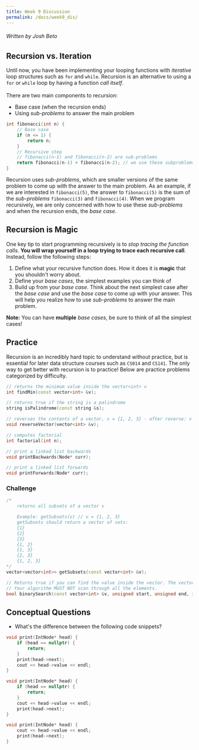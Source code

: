 ```yaml
---
title: Week 9 Discussion
permalink: /docs/week9_dis/
---
```


###### Written by Josh Beto

## Recursion vs. Iteration

Until now, you have been implementing your looping functions with *iterative* loop structures such as `for` and `while`. 
Recursion is an alternative to using a `for` or `while` loop by having a function *call itself*. 
<br><br>
There are two main components to recursion:
* Base case (when the recursion ends)
* Using *sub-problems* to answer the main problem
```cpp
int fibonacci(int n) {
    // Base case
    if (n <= 1) {
        return n;
    }
    // Recursive step
    // fibonacci(n-1) and fibonacci(n-2) are sub-problems
    return fibonacci(n-1) + fibonacci(n-2); // we use these subproblems to answer the main problem
}
```
Recursion uses *sub-problems*, which are smaller versions of the same problem to come up with the answer to the main problem. As an example, if we are interested in `fibonacci(5)`, the answer to `fibonacci(5)` is the sum of the *sub-problems* `fibonacci(3)` and `fibonacci(4)`. When we program recursively, we are only concerned with how to use these *sub-problems* and when the recursion ends, the *base case*.

## Recursion is Magic

One key tip to start programming recursively is to *stop tracing the function calls*. **You will wrap yourself in a loop trying to trace each recursive call**. Instead, follow the following steps:

1. Define what your recursive function does. How it does it is **magic** that you shouldn't worry about.
2. Define your *base cases*, the simplest examples you can think of
3. Build up from your *base case*. Think about the next simplest case after the *base case* and use the *base case* to come up with your answer. This will help you realize how to use *sub-problems* to answer the main problem.

**Note:** You can have **multiple** *base cases*, be sure to think of all the simplest cases!

## Practice

Recursion is an incredibly hard topic to understand without practice, but is essential for later data structure courses such as `CS014` and `CS141`. The only way to get better with recursion is to practice! Below are practice problems categorized by difficulty.

```cpp
// returns the minimum value inside the vector<int> v
int findMin(const vector<int> &v);

// returns true if the string is a palindrome
string isPalindrome(const string &s);

// reverses the contents of a vector, v = {1, 2, 3} - after reverse: v = {3, 2, 1}
void reverseVector(vector<int> &v);

// computes factorial
int factorial(int n);

// print a linked list backwards
void printBackwards(Node* curr);

// print a linked list forwards
void printForwards(Node* curr);
```

### Challenge
```cpp
/*
    returns all subsets of a vector v

    Example: getSubsets(v) // v = {1, 2, 3}
    getSubsets should return a vector of sets:
    {1}
    {2}
    {3}
    {1, 2}
    {1, 3}
    {2, 3}
    {1, 2, 3}
*/
vector<vector<int>> getSubsets(const vector<int> &v);

// Returns true if you can find the value inside the vector. The vector is SORTED
// Your algorithm MUST NOT scan through all the elements.
bool binarySearch(const vector<int> &v, unsigned start, unsigned end, int value);
```

## Conceptual Questions
* What's the difference between the following code snippets?
```cpp
void print(IntNode* head) {
    if (head == nullptr) {
        return;
    }
    print(head->next);
    cout << head->value << endl;
}
```
```cpp
void print(IntNode* head) {
    if (head == nullptr) {
        return;
    }
    cout << head->value << endl;
    print(head->next);
}
```
```cpp
void print(IntNode* head) {
    cout << head->value << endl;
    print(head->next);
}
```